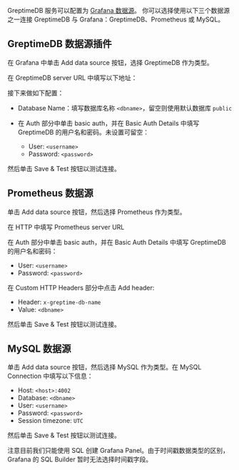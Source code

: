 
GreptimeDB 服务可以配置为 [Grafana 数据源](https://grafana.com/docs/grafana/latest/datasources/add-a-data-source/)。
你可以选择使用以下三个数据源之一连接 GreptimeDB 与 Grafana：GreptimeDB、Prometheus 或 MySQL。

## GreptimeDB 数据源插件

<InjectContent id="data-source-plugin-intro" content={props.children}/>

<InjectContent id="data-source-plugin-installation" content={props.children}/>

<InjectContent id="preview-greptimedb-using-docker" content={props.children}/>

<InjectContent id="connection-settings-title" content={props.children}/>

在 Grafana 中单击 Add data source 按钮，选择 GreptimeDB 作为类型。

<InjectContent id="grafana-add-greptimedb-data-source-img" content={props.children}/>

在 GreptimeDB server URL 中填写以下地址：

<InjectContent id="greptime-data-source-connection-url" content={props.children}/>

接下来做如下配置：

- Database Name：填写数据库名称 `<dbname>`，留空则使用默认数据库 `public`
- 在 Auth 部分中单击 basic auth，并在 Basic Auth Details 中填写 GreptimeDB 的用户名和密码。未设置可留空：

  - User: `<username>`
  - Password: `<password>`

然后单击 Save & Test 按钮以测试连接。

<InjectContent id="create-a-dashboard" content={props.children}/>

## Prometheus 数据源

单击 Add data source 按钮，然后选择 Prometheus 作为类型。

在 HTTP 中填写 Prometheus server URL

<InjectContent id="prometheus-server-url" content={props.children}/>

在 Auth 部分中单击 basic auth，并在 Basic Auth Details 中填写 GreptimeDB 的用户名和密码：

- User: `<username>`
- Password: `<password>`

在 Custom HTTP Headers 部分中点击 Add header:

- Header: `x-greptime-db-name`
- Value: `<dbname>`

然后单击 Save & Test 按钮以测试连接。

## MySQL 数据源

单击 Add data source 按钮，然后选择 MySQL 作为类型。在 MySQL Connection 中填写以下信息：

- Host: `<host>:4002`
- Database: `<dbname>`
- User: `<username>`
- Password: `<password>`
- Session timezone: `UTC`

然后单击 Save & Test 按钮以测试连接。

注意目前我们只能使用 SQL 创建 Grafana Panel。由于时间戳数据类型的区别，Grafana
的 SQL Builder 暂时无法选择时间戳字段。
